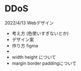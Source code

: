 # DDoS
2022/4/13 Webデザイン
- 考え方 (色使いすぎないとか)
- デザイン案
- 作り方 figma
- 
- width height について
- margin border paddingについて